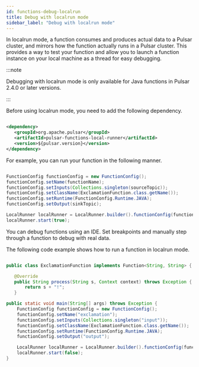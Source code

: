```yaml
---
id: functions-debug-localrun
title: Debug with localrun mode
sidebar_label: "Debug with localrun mode"
---
```


In localrun mode, a function consumes and produces actual data to a Pulsar cluster, and mirrors how the function actually runs in a Pulsar cluster. This provides a way to test your function and allow you to launch a function instance on your local machine as a thread for easy debugging.

:::note

Debugging with localrun mode is only available for Java functions in Pulsar 2.4.0 or later versions.

:::

Before using localrun mode, you need to add the following dependency.

```xml

<dependency>
   <groupId>org.apache.pulsar</groupId>
   <artifactId>pulsar-functions-local-runner</artifactId>
   <version>${pulsar.version}</version>
</dependency>

```

For example, you can run your function in the following manner.

```java

FunctionConfig functionConfig = new FunctionConfig();
functionConfig.setName(functionName);
functionConfig.setInputs(Collections.singleton(sourceTopic));
functionConfig.setClassName(ExclamationFunction.class.getName());
functionConfig.setRuntime(FunctionConfig.Runtime.JAVA);
functionConfig.setOutput(sinkTopic);

LocalRunner localRunner = LocalRunner.builder().functionConfig(functionConfig).build();
localRunner.start(true);

```

You can debug functions using an IDE. Set breakpoints and manually step through a function to debug with real data.

The following code example shows how to run a function in localrun mode.

```java

public class ExclamationFunction implements Function<String, String> {

   @Override
   public String process(String s, Context context) throws Exception {
       return s + "!";
   }

public static void main(String[] args) throws Exception {
    FunctionConfig functionConfig = new FunctionConfig();
    functionConfig.setName("exclamation");
    functionConfig.setInputs(Collections.singleton("input"));
    functionConfig.setClassName(ExclamationFunction.class.getName());
    functionConfig.setRuntime(FunctionConfig.Runtime.JAVA);
    functionConfig.setOutput("output");

    LocalRunner localRunner = LocalRunner.builder().functionConfig(functionConfig).build();
    localRunner.start(false);
}

```
